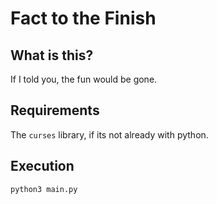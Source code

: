 # Fact to the Finish

## What is this?
If I told you, the fun would be gone.

## Requirements
The `curses` library, if its not already with python.

## Execution
`python3 main.py`
